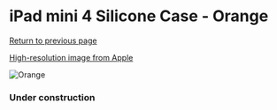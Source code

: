 # iPad mini 4 Silicone Case - Orange

[Return to previous page](/ipad_mini4)

[High-resolution image from Apple](https://store.storeimages.cdn-apple.com/8756/as-images.apple.com/is/MLD42?wid=4500&hei=4500&fmt=png)

<div style="width: 384px"><img src="/everyphone/MLD42.png" alt="Orange"></div>

### Under construction
